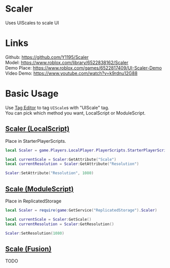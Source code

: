 # Scaler
Uses UIScales to scale UI 

# Links 
Github: https://github.com/Y1195/Scaler  
Model: https://www.roblox.com/library/6522838162/Scaler  
Demo Place: https://www.roblox.com/games/6522817409/UI-Scaler-Demo  
Video Demo: https://www.youtube.com/watch?v=k9rdnu12G88

# Basic Usage
Use [Tag Editor](https://www.roblox.com/library/948084095/Tag-Editor) to tag `UIScale`s with "UIScale" tag.  
You can pick which method you want, LocalScript or ModuleScript.

## [Scaler (LocalScript)](/src/Scaler.client.lua)
Place in StarterPlayerScripts.
```lua
local Scaler = game.Players.LocalPlayer.PlayerScripts.StarterPlayerScripts.Scaler

local currentScale = Scaler:GetAttribute("Scale")
local currentResolution = Scaler:GetAttribute("Resolution")

Scaler:SetAttribute("Resolution", 1080)
```

## [Scale (ModuleScript)](/src/Scaler.lua)
Place in ReplicatedStorage
```lua
local Scaler = require(game:GetService("ReplicatedStorage").Scaler)

local currentScale = Scaler:GetScale()
local currentResolution = Scaler:GetResolution()

Scaler:SetResolution(1080)
```

## [Scale (Fusion)](/src/Scaler-fusion.lua)
TODO